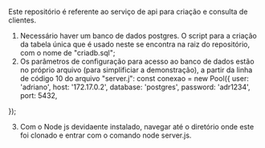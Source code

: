 Este repositório é referente ao serviço de api para criação e consulta de clientes.

1. Necessário haver um banco de dados postgres. O script para a criação da tabela única que é usado neste se encontra na raiz do repositório, com o nome de "criadb.sql";
2. Os parâmetros de configuração para acesso ao banco de dados estão no próprio arquivo (para simplificiar a demonstração), a partir da linha de código 10 do arquivo "server.j":
   const conexao = new Pool({
  user: 'adriano',
  host: '172.17.0.2',
  database: 'postgres',
  password: 'adr1234',
  port: 5432,

});

3. Com o Node js devidaente instalado, navegar até o diretório onde este foi clonado e entrar com o comando node server.js.
   
